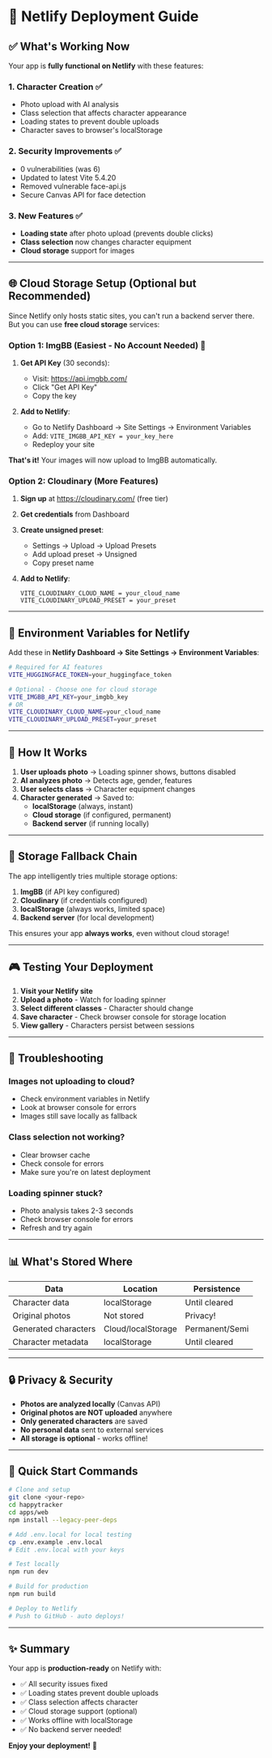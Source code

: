 # 🚀 Netlify Deployment Guide

## ✅ What's Working Now

Your app is **fully functional on Netlify** with these features:

### 1. **Character Creation** ✅
- Photo upload with AI analysis
- Class selection that affects character appearance
- Loading states to prevent double uploads
- Character saves to browser's localStorage

### 2. **Security Improvements** ✅
- 0 vulnerabilities (was 6)
- Updated to latest Vite 5.4.20
- Removed vulnerable face-api.js
- Secure Canvas API for face detection

### 3. **New Features** ✅
- **Loading state** after photo upload (prevents double clicks)
- **Class selection** now changes character equipment
- **Cloud storage** support for images

---

## 🌐 Cloud Storage Setup (Optional but Recommended)

Since Netlify only hosts static sites, you can't run a backend server there. But you can use **free cloud storage** services:

### Option 1: ImgBB (Easiest - No Account Needed) 🎯

1. **Get API Key** (30 seconds):
   - Visit: https://api.imgbb.com/
   - Click "Get API Key"
   - Copy the key

2. **Add to Netlify**:
   - Go to Netlify Dashboard → Site Settings → Environment Variables
   - Add: `VITE_IMGBB_API_KEY = your_key_here`
   - Redeploy your site

**That's it!** Your images will now upload to ImgBB automatically.

### Option 2: Cloudinary (More Features)

1. **Sign up** at https://cloudinary.com/ (free tier)
2. **Get credentials** from Dashboard
3. **Create unsigned preset**:
   - Settings → Upload → Upload Presets
   - Add upload preset → Unsigned
   - Copy preset name

4. **Add to Netlify**:
   ```
   VITE_CLOUDINARY_CLOUD_NAME = your_cloud_name
   VITE_CLOUDINARY_UPLOAD_PRESET = your_preset
   ```

---

## 📝 Environment Variables for Netlify

Add these in **Netlify Dashboard → Site Settings → Environment Variables**:

```bash
# Required for AI features
VITE_HUGGINGFACE_TOKEN=your_huggingface_token

# Optional - Choose one for cloud storage
VITE_IMGBB_API_KEY=your_imgbb_key
# OR
VITE_CLOUDINARY_CLOUD_NAME=your_cloud_name
VITE_CLOUDINARY_UPLOAD_PRESET=your_preset
```

---

## 🔄 How It Works

1. **User uploads photo** → Loading spinner shows, buttons disabled
2. **AI analyzes photo** → Detects age, gender, features
3. **User selects class** → Character equipment changes
4. **Character generated** → Saved to:
   - **localStorage** (always, instant)
   - **Cloud storage** (if configured, permanent)
   - **Backend server** (if running locally)

---

## 💾 Storage Fallback Chain

The app intelligently tries multiple storage options:

1. **ImgBB** (if API key configured)
2. **Cloudinary** (if credentials configured)  
3. **localStorage** (always works, limited space)
4. **Backend server** (for local development)

This ensures your app **always works**, even without cloud storage!

---

## 🎮 Testing Your Deployment

1. **Visit your Netlify site**
2. **Upload a photo** - Watch for loading spinner
3. **Select different classes** - Character should change
4. **Save character** - Check browser console for storage location
5. **View gallery** - Characters persist between sessions

---

## 🐛 Troubleshooting

### Images not uploading to cloud?
- Check environment variables in Netlify
- Look at browser console for errors
- Images still save locally as fallback

### Class selection not working?
- Clear browser cache
- Check console for errors
- Make sure you're on latest deployment

### Loading spinner stuck?
- Photo analysis takes 2-3 seconds
- Check browser console for errors
- Refresh and try again

---

## 📊 What's Stored Where

| Data | Location | Persistence |
|------|----------|-------------|
| Character data | localStorage | Until cleared |
| Original photos | Not stored | Privacy! |
| Generated characters | Cloud/localStorage | Permanent/Semi |
| Character metadata | localStorage | Until cleared |

---

## 🔒 Privacy & Security

- **Photos are analyzed locally** (Canvas API)
- **Original photos are NOT uploaded** anywhere
- **Only generated characters** are saved
- **No personal data** sent to external services
- **All storage is optional** - works offline!

---

## 🚀 Quick Start Commands

```bash
# Clone and setup
git clone <your-repo>
cd happytracker
cd apps/web
npm install --legacy-peer-deps

# Add .env.local for local testing
cp .env.example .env.local
# Edit .env.local with your keys

# Test locally
npm run dev

# Build for production
npm run build

# Deploy to Netlify
# Push to GitHub - auto deploys!
```

---

## ✨ Summary

Your app is **production-ready** on Netlify with:
- ✅ All security issues fixed
- ✅ Loading states prevent double uploads  
- ✅ Class selection affects character
- ✅ Cloud storage support (optional)
- ✅ Works offline with localStorage
- ✅ No backend server needed!

**Enjoy your deployment!** 🎉